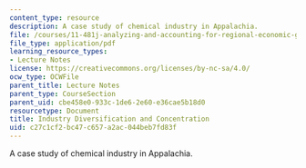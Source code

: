 ```yaml
---
content_type: resource
description: A case study of chemical industry in Appalachia.
file: /courses/11-481j-analyzing-and-accounting-for-regional-economic-growth-spring-2009/c27c1cf2bc47c657a2ac044beb7fd83f_MIT11_481Js09_lec09b.pdf
file_type: application/pdf
learning_resource_types:
- Lecture Notes
license: https://creativecommons.org/licenses/by-nc-sa/4.0/
ocw_type: OCWFile
parent_title: Lecture Notes
parent_type: CourseSection
parent_uid: cbe458e0-933c-1de6-2e60-e36cae5b18d0
resourcetype: Document
title: Industry Diversification and Concentration
uid: c27c1cf2-bc47-c657-a2ac-044beb7fd83f
---
```

A case study of chemical industry in Appalachia.